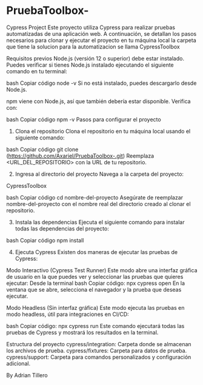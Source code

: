 # PruebaToolbox-

Cypress Project
Este proyecto utiliza Cypress para realizar pruebas automatizadas de una aplicación web. A continuación, se detallan los pasos necesarios para clonar y ejecutar el proyecto en tu máquina local la carpeta que tiene la solucion para la automatizacion se llama CypressToolbox

Requisitos previos
Node.js (versión 12 o superior) debe estar instalado. Puedes verificar si tienes Node.js instalado ejecutando el siguiente comando en tu terminal:

bash
Copiar código
node -v
Si no está instalado, puedes descargarlo desde Node.js.

npm viene con Node.js, así que también debería estar disponible. Verifica con:

bash
Copiar código
npm -v
Pasos para configurar el proyecto
1. Clona el repositorio
Clona el repositorio en tu máquina local usando el siguiente comando:

bash
Copiar código
git clone (https://github.com/Axariel/PruebaToolbox-.git)
Reemplaza <URL_DEL_REPOSITORIO> con la URL de tu repositorio.

2. Ingresa al directorio del proyecto
Navega a la carpeta del proyecto:

CypressToolbox

bash
Copiar código
cd nombre-del-proyecto
Asegúrate de reemplazar nombre-del-proyecto con el nombre real del directorio creado al clonar el repositorio.

3. Instala las dependencias
Ejecuta el siguiente comando para instalar todas las dependencias del proyecto:

bash
Copiar código
npm install

4. Ejecuta Cypress
Existen dos maneras de ejecutar las pruebas de Cypress:

Modo Interactivo (Cypress Test Runner)
Este modo abre una interfaz gráfica de usuario en la que puedes ver y seleccionar las pruebas que quieres ejecutar:
Desde la terminal 
bash
Copiar código:
npx cypress open
En la ventana que se abre, selecciona el navegador y la prueba que deseas ejecutar.

Modo Headless (Sin interfaz gráfica)
Este modo ejecuta las pruebas en modo headless, útil para integraciones en CI/CD:

bash
Copiar código:
npx cypress run
Este comando ejecutará todas las pruebas de Cypress y mostrará los resultados en la terminal.

Estructura del proyecto
cypress/integration: Carpeta donde se almacenan los archivos de prueba.
cypress/fixtures: Carpeta para datos de prueba.
cypress/support: Carpeta para comandos personalizados y configuración adicional.

By Adrian Tillero
